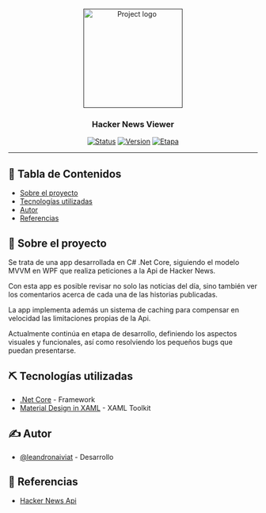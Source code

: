 <p align="center">
  <a href="" rel="noopener">
 <img width=200px height=200px src="https://volument.com/blog/img/hn-dirt-square.png" alt="Project logo"></a>
</p>

<h3 align="center">Hacker News Viewer</h3>

<div align="center">

[![Status](https://img.shields.io/badge/status-activo-success.svg)]()
[![Version](https://img.shields.io/badge/version-3.0.0-orange.svg)]()
[![Etapa](https://img.shields.io/badge/etapa-alpha-blue.svg)]()

</div>

---

## 📝 Tabla de Contenidos

- [Sobre el proyecto](#about)
- [Tecnologías utilizadas](#built_using)
- [Autor](#authors)
- [Referencias](#acknowledgement)

## 🧐 Sobre el proyecto <a name = "about"></a>

Se trata de una app desarrollada en C# .Net Core, siguiendo el modelo MVVM en WPF que realiza peticiones a la Api de Hacker News.

Con esta app es posible revisar no solo las noticias del día, sino también ver los comentarios acerca de cada una de las historias publicadas.

La app implementa además un sistema de caching para compensar en velocidad las limitaciones propias de la Api.

Actualmente continúa en etapa de desarrollo, definiendo los aspectos visuales y funcionales, así como resolviendo los pequeños bugs que puedan presentarse.

## ⛏️ Tecnologías utilizadas <a name = "built_using"></a>

- [.Net Core](https://dotnet.microsoft.com) - Framework
- [Material Design in XAML](http://materialdesigninxaml.net) - XAML Toolkit

## ✍️ Autor <a name = "authors"></a>

- [@leandronaiviat](https://github.com/leandronaiviat) - Desarrollo

## 🎉 Referencias <a name = "acknowledgement"></a>

- [Hacker News Api](https://github.com/HackerNews/API)
